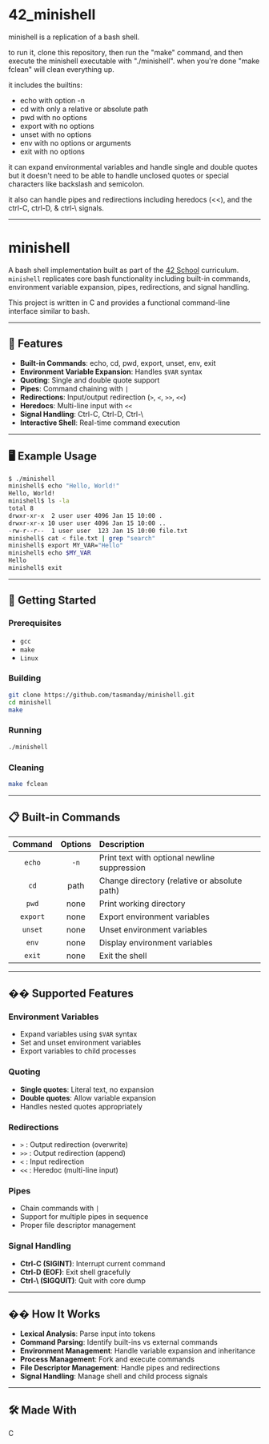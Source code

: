 # 42_minishell

minishell is a replication of a bash shell.

to run it, clone this repository, then run the "make" command, and then execute the minishell executable with "./minishell".
when you're done "make fclean" will clean everything up.

it includes the builtins:
- echo with option -n
- cd with only a relative or absolute path
- pwd with no options
- export with no options
- unset with no options
- env with no options or arguments
- exit with no options

it can expand environmental variables and handle single and double quotes but it doesn't need to be able to handle unclosed quotes or special characters like backslash and semicolon.

it also can handle pipes and redirections including heredocs (<<), and the ctrl-C, ctrl-D, & ctrl-\ signals.

---


# minishell

A bash shell implementation built as part of the [42 School](https://www.42adel.org.au/) curriculum. `minishell` replicates core bash functionality including built-in commands, environment variable expansion, pipes, redirections, and signal handling.

This project is written in C and provides a functional command-line interface similar to bash.

---

## 🚀 Features

- **Built-in Commands**: echo, cd, pwd, export, unset, env, exit
- **Environment Variable Expansion**: Handles `$VAR` syntax
- **Quoting**: Single and double quote support
- **Pipes**: Command chaining with `|`
- **Redirections**: Input/output redirection (`>`, `<`, `>>`, `<<`)
- **Heredocs**: Multi-line input with `<<`
- **Signal Handling**: Ctrl-C, Ctrl-D, Ctrl-\
- **Interactive Shell**: Real-time command execution

---

## 🖥️ Example Usage

```bash
$ ./minishell
minishell$ echo "Hello, World!"
Hello, World!
minishell$ ls -la
total 8
drwxr-xr-x  2 user user 4096 Jan 15 10:00 .
drwxr-xr-x 10 user user 4096 Jan 15 10:00 ..
-rw-r--r--  1 user user  123 Jan 15 10:00 file.txt
minishell$ cat < file.txt | grep "search"
minishell$ export MY_VAR="Hello"
minishell$ echo $MY_VAR
Hello
minishell$ exit
```

---

## 🚀 Getting Started

### Prerequisites

- `gcc`
- `make`
- `Linux`

### Building

```bash
git clone https://github.com/tasmanday/minishell.git
cd minishell
make
```

### Running

```bash
./minishell
```

### Cleaning

```bash
make fclean
```

---

## 📋 Built-in Commands

| Command | Options | Description |
|:--------:|:--------:|:--------|
| `echo` | `-n` | Print text with optional newline suppression |
| `cd` | path | Change directory (relative or absolute path) |
| `pwd` | none | Print working directory |
| `export` | none | Export environment variables |
| `unset` | none | Unset environment variables |
| `env` | none | Display environment variables |
| `exit` | none | Exit the shell |

---

## �� Supported Features

### Environment Variables
- Expand variables using `$VAR` syntax
- Set and unset environment variables
- Export variables to child processes

### Quoting
- **Single quotes**: Literal text, no expansion
- **Double quotes**: Allow variable expansion
- Handles nested quotes appropriately

### Redirections
- `>` : Output redirection (overwrite)
- `>>` : Output redirection (append)
- `<` : Input redirection
- `<<` : Heredoc (multi-line input)

### Pipes
- Chain commands with `|`
- Support for multiple pipes in sequence
- Proper file descriptor management

### Signal Handling
- **Ctrl-C (SIGINT)**: Interrupt current command
- **Ctrl-D (EOF)**: Exit shell gracefully
- **Ctrl-\ (SIGQUIT)**: Quit with core dump

---

## �� How It Works

- **Lexical Analysis**: Parse input into tokens
- **Command Parsing**: Identify built-ins vs external commands
- **Environment Management**: Handle variable expansion and inheritance
- **Process Management**: Fork and execute commands
- **File Descriptor Management**: Handle pipes and redirections
- **Signal Handling**: Manage shell and child process signals

---

## 🛠️ Made With

C
